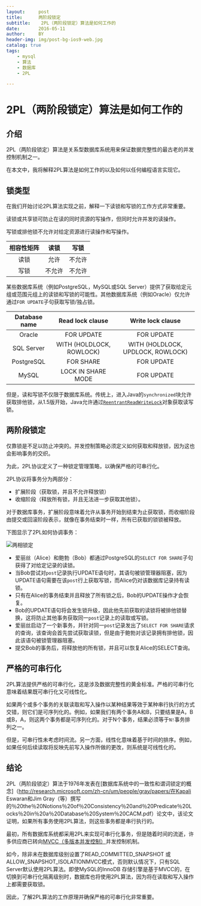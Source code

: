 ```yaml
---
layout:     post
title:      两阶段锁定
subtitle:    2PL（两阶段锁定）算法是如何工作的
date:       2016-05-11
author:     BY
header-img: img/post-bg-ios9-web.jpg
catalog: true
tags:
    - mysql
    - 算法
    - 数据库
    - 2PL

---
```


# 2PL（两阶段锁定）算法是如何工作的

## 介绍

2PL（两阶段锁定）算法是关系型数据库系统用来保证数据完整性的最古老的并发控制机制之一。

在本文中，我将解释2PL算法是如何工作的以及如何以任何编程语言实现它。

## 锁类型

在我们开始讨论2PL算法实现之前，解释一下读锁和写锁的工作方式非常重要。

读锁或共享锁可防止在读的同时资源的写操作，但同时允许并发的读操作。

写锁或排他锁不允许对给定资源进行读操作和写操作。

| 相容性矩阵 |  读锁  |  写锁  |
| :--------: | :----: | :----: |
|    读锁    |  允许  | 不允许 |
|    写锁    | 不允许 | 不允许 |

某些数据库系统（例如PostgreSQL，MySQL或SQL Server）提供了获取给定元组或范围元组上的读锁和写锁的可能性。其他数据库系统（例如Oracle）仅允许通过`FOR UPDATE`子句获取写锁/独占锁。

| Database name |     Read lock clause     |         Write lock clause         |
| :-----------: | :----------------------: | :-------------------------------: |
|    Oracle     |        FOR UPDATE        |            FOR UPDATE             |
|  SQL Server   | WITH (HOLDLOCK, ROWLOCK) | WITH (HOLDLOCK, UPDLOCK, ROWLOCK) |
|  PostgreSQL   |        FOR SHARE         |            FOR UPDATE             |
|     MySQL     |    LOCK IN SHARE MODE    |            FOR UPDATE             |



但是，读和写锁不仅限于数据库系统。传统上，进入Java的`synchronized`块允许获取排他锁，从1.5版开始，Java允许通过[`ReentrantReadWriteLock`](https://docs.oracle.com/javase/8/docs/api/java/util/concurrent/locks/ReentrantReadWriteLock.html)对象获取读写锁。

## 两阶段锁定

仅靠锁是不足以防止冲突的。并发控制策略必须定义如何获取和释放锁，因为这也会影响事务的交织。

为此，2PL协议定义了一种锁定管理策略，以确保严格的可串行化。

2PL协议将事务分为两部分：

- 扩展阶段（获取锁，并且不允许释放锁）
- 收缩阶段（释放所有锁，并且无法进一步获取其他锁）。

对于数据库事务，扩展阶段意味着允许从事务开始到结束为止获取锁，而收缩阶段由提交或回滚阶段表示，就像在事务结束时一样，所有已获取的锁锁被释放。

下图显示了2PL如何协调事务：

![两相锁定](https://vladmihalcea.com/wp-content/uploads/2019/12/TwoPhaseLockingForShareUpdate.png)

- 爱丽丝（Alice）和鲍勃（Bob）都通过PostgreSQL的`SELECT FOR SHARE`子句获得了对给定记录的读锁。
- 当Bob尝试对`post`记录执行UPDATE语句时，其语句被锁管理器阻塞，因为UPDATE语句需要在该`post`行上获取写锁，而Alice仍对该数据库记录持有读锁。
- 只有在Alice的事务结束并且释放了所有锁之后，Bob的UPDATE操作才会恢复。
- Bob的UPDATE语句将会发生锁升级，因此他先前获取的读锁将被排他锁替换，这将防止其他事务获取同一`post`记录上的读取或写锁。
- 爱丽丝启动了一个新事务，并针对同一`post`记录发出了`SELECT FOR SHARE`请求的查询，该查询会首先尝试获取读锁，但是由于鲍勃对该记录拥有排他锁，因此该语句被锁管理器阻塞。
- 提交Bob的事务后，将释放他的所有锁，并且可以恢复Alice的SELECT查询。

## 严格的可串行化

2PL算法提供严格的可串行化，这是涉及数据完整性的黄金标准。严格的可串行化意味着结果既可串行化又可线性化。

如果两个或多个事务的关联读取和写入操作以某种结果等效于某种串行执行的方式交错，则它们是可序列化的。例如，如果我们有两个事务A和B，只要结果是A，B或B，A，则这两个事务都是可序列化的。对于N个事务，结果必须等于`N!`事务排列之一。

但是，可串行性未考虑时间流。另一方面，线性化意味着基于时间的排序。例如，如果任何后续读取将反映先前写入操作所做的更改，则系统是可线性化的。

## 结论

2PL（两阶段锁定）算法于1976年发表在[数据库系统中的一致性和谓词锁定的概念]（http://research.microsoft.com/zh-cn/um/people/gray/papers/在Kapali Eswaran和Jim Gray（等）撰写的％20the％20Notions％20of％20Consistency％20and％20Predicate％20Locks％20in％20a％20Database％20System％20CACM.pdf）论文中，该论文证明，如果所有事务使用2PL算法，则这些事务都是串行执行的。

最初，所有数据库系统都采用2PL来实现可串行化事务，但是随着时间的流逝，许多供应商已转向[MVCC（多版本并发控制）](https://vladmihalcea.com/how-does-mvcc-multi-version-concurrency-control-work/)并发控制机制。

如今，除非未在数据库级别设置了READ_COMMITTED_SNAPSHOT 或ALLOW_SNAPSHOT_ISOLATIONMVCC模式，否则默认情况下，只有SQL Server默认使用2PL算法。即使MySQL的InnoDB 存储引擎是基于MVCC的，在切换到可串行化隔离级别时，数据库也将使用2PL算法，因为将在读取和写入操作上都需要获取锁。

因此，了解2PL算法的工作原理并确保严格的可串行化非常重要。
